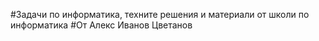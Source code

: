 #Задачи по информатика, техните решения и материали от школи по информатика
#От Алекс Иванов Цветанов
